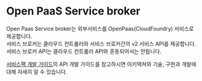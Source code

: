 # Open PaaS Service broker 

 Open Paas Service broker는 외부서비스를 OpenPaas(CloudFoundry) 서비스로 제공합니다.<br>
 서비스 브로커는 클라우드 컨트롤러와 서비스 브로커간의 v2 서비스 API를 제공합니다.<br>
 서비스 브로커 API는 클라우드 컨트롤러 API와 혼동되어서는 안됩니다.<br>
 
 [서비스팩 개발 가이드](./Development-Guide/ServicePack_develope_guide.md)의 API 개발 가이드를 참고하시면 아키텍쳐와 기술, 구현과 개발에 대해 자세히 알 수 있습니다.
   
